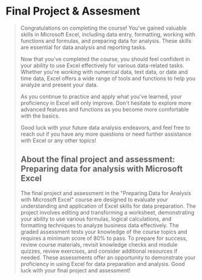 # Final Project & Assesment
> Congratulations on completing the course! You've gained valuable skills in Microsoft Excel, including data entry, formatting, working with functions and formulas, and preparing data for analysis. These skills are essential for data analysis and reporting tasks.
> 
> Now that you've completed the course, you should feel confident in your ability to use Excel effectively for various data-related tasks. Whether you're working with numerical data, text data, or date and time data, Excel offers a wide range of tools and functions to help you analyze and present your data.
> 
> As you continue to practice and apply what you've learned, your proficiency in Excel will only improve. Don't hesitate to explore more advanced features and functions as you become more comfortable with the basics.
> 
> Good luck with your future data analysis endeavors, and feel free to reach out if you have any more questions or need further assistance with Excel or any other topics!
>
> ## About the final project and assessment: Preparing data for analysis with Microsoft Excel
>
> The final project and assessment in the "Preparing Data for Analysis with Microsoft Excel" course are designed to evaluate your understanding and application of Excel skills for data preparation. The project involves editing and transforming a worksheet, demonstrating your ability to use various formulas, logical calculations, and formatting techniques to analyze business data effectively. The graded assessment tests your knowledge of the course topics and requires a minimum score of 80% to pass. To prepare for success, review course materials, revisit knowledge checks and module quizzes, review exercises, and consider additional resources if needed. These assessments offer an opportunity to demonstrate your proficiency in using Excel for data preparation and analysis. Good luck with your final project and assessment!
>
> 
